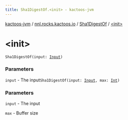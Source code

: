 ```yaml
---
title: Sha1DigestOf.<init> - kactoos-jvm
---
```


[kactoos-jvm](../../index.html) / [nnl.rocks.kactoos.io](../index.html) / [Sha1DigestOf](index.html) / [&lt;init&gt;](./-init-.html)

# &lt;init&gt;

`Sha1DigestOf(input: `[`Input`](../../nnl.rocks.kactoos/-input/index.html)`)`

### Parameters

`input` - The input`Sha1DigestOf(input: `[`Input`](../../nnl.rocks.kactoos/-input/index.html)`, max: `[`Int`](https://kotlinlang.org/api/latest/jvm/stdlib/kotlin/-int/index.html)`)`

### Parameters

`input` - The input

`max` - Buffer size